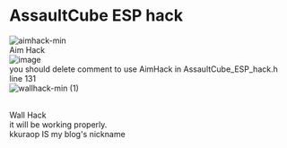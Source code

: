 # AssaultCube ESP hack 
![aimhack-min](https://github.com/jise8893/AssaultCube_ESP_hack/assets/60957575/e5b2b940-94c4-4e4e-bc72-1225364b355c)
<BR>
Aim Hack
<br>
![image](https://github.com/jise8893/AssaultCube_ESP_hack/assets/60957575/5b0b52cd-b306-49a8-9723-145677d8f938)
<br> you should delete comment to use AimHack in AssaultCube_ESP_hack.h line 131 <br>
![wallhack-min (1)](https://github.com/jise8893/AssaultCube_ESP_hack/assets/60957575/01575005-9f1c-4fa3-be01-07a666e83506)

<br>Wall Hack<br>it will be working properly.  <Br>
kkuraop IS my blog's nickname
